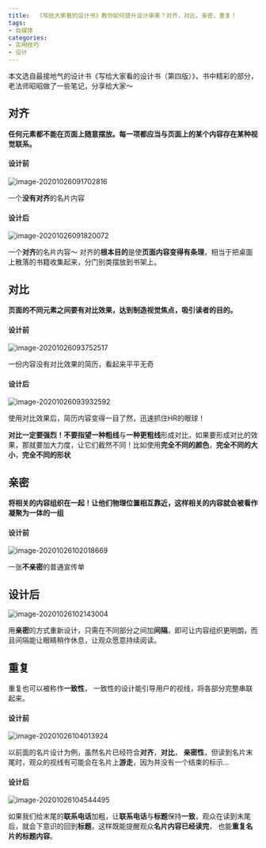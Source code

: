 ```yaml
---
title:  《写给大家看的设计书》教你如何提升设计审美？对齐，对比，亲密，重复！
tags:
- 自媒体
categories:
- 实用技巧
- 设计
---
```


本文选自最接地气的设计书《写给大家看的设计书（第四版）》，书中精彩的部分，老法师昭昭做了一些笔记，分享给大家～




## 对齐



**任何元素都不能在页面上随意摆放。每一项都应当与页面上的某个内容存在某种视觉联系。**





#### 设计前

![image-20201026091702816](https://www.v2fy.com/asset/0i/jikemiji/jikemiji-md/2020-10-26-sheji.assets/image-20201026091702816.png)



一个**没有对齐**的名片内容







#### 设计后





![image-20201026091820072](https://www.v2fy.com/asset/0i/jikemiji/jikemiji-md/2020-10-26-sheji.assets/image-20201026091820072.png)



一个**对齐**的名片内容～ 对齐的**根本目的**是使**页面内容变得有条理**，相当于把桌面上散落的书籍收集起来，分门别类摆放到书架上。



## 对比

**页面的不同元素之间要有对比效果，达到制造视觉焦点，吸引读者的目的。**



#### 设计前





![image-20201026093752517](https://www.v2fy.com/asset/0i/jikemiji/jikemiji-md/2020-10-26-sheji.assets/image-20201026093752517.png)

一份内容没有对比效果的简历，看起来平平无奇





#### 设计后





![image-20201026093932592](https://www.v2fy.com/asset/0i/jikemiji/jikemiji-md/2020-10-26-sheji.assets/image-20201026093932592.png)

使用对比效果后，简历内容变得一目了然，迅速抓住HR的眼球！

**对比一定要强烈！**不要指望**一种粗线**与**一种更粗线**形成对比，如果要形成对比的效果，那就要加大力度，让它们截然不同！比如使用**完全不同的颜色**，**完全不同的大小**，**完全不同的形状**









## 亲密



**将相关的内容组织在一起！让他们物理位置相互靠近，这样相关的内容就会被看作凝聚为一体的一组**





#### 设计前

![image-20201026102018669](https://www.v2fy.com/asset/0i/jikemiji/jikemiji-md/2020-10-26-sheji.assets/image-20201026102018669.png)

一张**不亲密**的普通宣传单







## 设计后

![image-20201026102143004](https://www.v2fy.com/asset/0i/jikemiji/jikemiji-md/2020-10-26-sheji.assets/image-20201026102143004.png)





用**亲密**的方式重新设计，只需在不同部分之间加**间隔**，即可让内容组织更明朗，而且间隔能让眼睛稍作休息，让观众愿意持续阅读。



## 重复

重复也可以被称作**一致性**， 一致性的设计能引导用户的视线，将各部分完整串联起来。



#### 设计前



![image-20201026104013924](https://www.v2fy.com/asset/0i/jikemiji/jikemiji-md/2020-10-26-sheji.assets/image-20201026104013924.png)

以前面的名片设计为例，虽然名片已经符合**对齐**，**对比**， **亲密性**，但读到名片末尾时，观众的视线有可能会在名片上**游走**，因为并没有一个结束的标示...





#### 设计后


![image-20201026104544495](https://www.v2fy.com/asset/0i/jikemiji/jikemiji-md/2020-10-26-sheji.assets/image-20201026104544495.png)

如果我们给末尾的**联系电话**加粗，让**联系电话**与**标题**保持**一致**，观众在读到末尾后，就会下意识的回到**标题**，这样既能提醒观众**名片内容已经读完**， 也能**重复名片的标题内容**。


